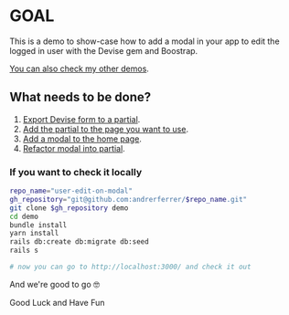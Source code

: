# GOAL

This is a demo to show-case how to add a modal in your app to edit the logged in user with the Devise gem and Boostrap.

[You can also check my other demos](https://github.com/andrerferrer/dedemos/blob/master/README.md#ded%C3%A9mos).

## What needs to be done?

1. [Export Devise form to a partial](8584f0868c0cb8627e4596145992873224c1c866).
1. [Add the partial to the page you want to use](https://github.com/andrerferrer/user-edit-on-modal/commit/62f544dee09f1d9ceb8a37f776dc0f92cacdc1de).
1. [Add a modal to the home page](https://github.com/andrerferrer/user-edit-on-modal/commit/50870a0a3e68af7e4476135d9506f4e384b4d848).
1. [Refactor modal into partial](https://github.com/andrerferrer/user-edit-on-modal/commit/eb7d8c83308fb0648c381486a711f60e2466d003).

### If you want to check it locally
```sh
repo_name="user-edit-on-modal"
gh_repository="git@github.com:andrerferrer/$repo_name.git"
git clone $gh_repository demo
cd demo
bundle install
yarn install
rails db:create db:migrate db:seed
rails s

# now you can go to http://localhost:3000/ and check it out
```


And we're good to go 🤓

Good Luck and Have Fun
